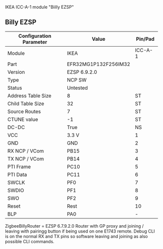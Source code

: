 IKEA ICC-A-1 module "Biilly EZSP"

## Billy EZSP
Configuration Parameter | Value | Pin/Pad
-- | -- | --
Module | IKEA | ICC-A-1
Part | EFR32MG1P132F256IM32
Version | EZSP 6.9.2.0
Type | NCP SW
Status |  Untested
Address Table Size | 8 | ST
Child Table Size | 32 | ST
Source Routes | 7 | ST
CTUNE value | -1 | ST
DC-DC | True | NS
VCC | 3.3 V  | 1
GND | GND| 2
RX NCP / VCom | PB15 | 3
TX NCP / VCom | PB14 | 4
PTI Frame | PC10 | 5
PTI Data | PC11 | 6
SWCLK | PF0 | 7
SWDIO | PF1 | 8
SWO | PF2 | 9
Reset | Rest | 10
BLP | PA0 | -


ZigbeeBillyRouter = EZSP 6.7.9.2.0 Router with GP proxy and joining / leaving with pairingg button if being used on one E1743 remote.
Debug CLI is on the normal RX and TX pins so software leaving and joining as also possible CLI commands.
